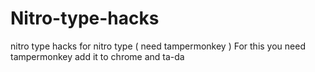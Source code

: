 # Nitro-type-hacks
nitro type hacks for nitro type ( need tampermonkey )
For this you need tampermonkey add it to chrome and ta-da
